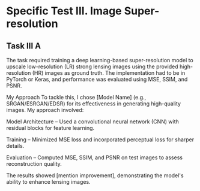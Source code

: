 # Specific Test III. Image Super-resolution
## Task III A
The task required training a deep learning-based super-resolution model to upscale low-resolution (LR) strong lensing images using the provided high-resolution (HR) images as ground truth. The implementation had to be in PyTorch or Keras, and performance was evaluated using MSE, SSIM, and PSNR.

My Approach
To tackle this, I chose [Model Name] (e.g., SRGAN/ESRGAN/EDSR) for its effectiveness in generating high-quality images. My approach involved:

Model Architecture – Used a convolutional neural network (CNN) with residual blocks for feature learning.

Training – Minimized MSE loss and incorporated perceptual loss for sharper details.

Evaluation – Computed MSE, SSIM, and PSNR on test images to assess reconstruction quality.

The results showed [mention improvement], demonstrating the model's ability to enhance lensing images.
